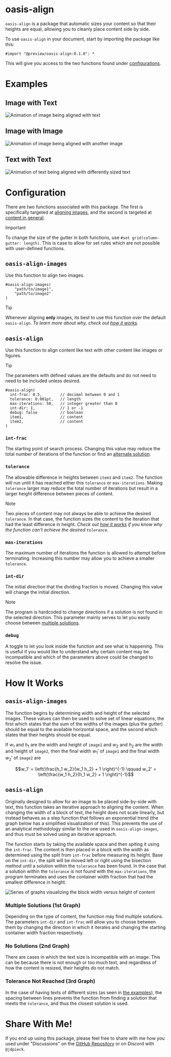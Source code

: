 # oasis-align 
`oasis-align` is a package that automatic sizes your content so that their heights are equal, allowing you to cleanly place content side by side. 

To use `oasis-align` in your document, start by importing the package like this:
```typst
#import "@preview/oasis-align:0.1.0": *
```
This will give you access to the two functions found under [configurations](#configuration).

# Examples
## Image with Text
![Animation of image being aligned with text](examples/image-with-text.gif)
## Image with Image
![Animation of image being aligned with another image](examples/image-with-image.gif)
## Text with Text
![Animation of text being aligned with differently sized text](examples/text-with-text.gif)

# Configuration
There are two functions associated with this package. The first is specifically targeted at [aligning images](#oasis-align-images), and the second is targeted at [content in general](#oasis-align-1).

> [!important]
> To change the size of the gutter in both functions, use `#set grid(column-gutter: length)`. This is case to allow for set rules which are not possible with user-defined functions. 

## `oasis-align-images`
Use this function to align two images.

```typst
#oasis-align-images(
    "path/to/image1",
    "path/to/image2"
)
```

> [!tip]
> Whenever aligning **only** images, its best to use this function over the default `oasis-align`. _To learn more about why, check out [how it works](#how-it-works)._

## `oasis-align`
Use this function to align content like text with other content like images or figures.

> [!tip]
> The parameters with defined values are the defaults and do not need to need to be included unless desired.

```typst
#oasis-align(
  int-frac: 0.5,        // decimal between 0 and 1
  tolerance: 0.001pt,   // length
  max-iterations: 50,   // integer greater than 0
  int-dir: 1,           // 1 or -1
  debug: false          // boolean
  item1,                // content
  item2,                // content
)
```
### `int-frac`
The starting point of search process. Changing this value may reduce the total number of iterations of the function or find an [alternate solution](#oasis-align-2).

### `tolerance`
The allowable difference in heights between `item1` and `item2`. The function will run until it has reached either this `tolerance` or `max-iterations`. Making `tolerance` larger may reduce the total number of iterations but result in a larger height difference between pieces of content.  

> [!note]
> Two pieces of content may not always be able to achieve the desired `tolerance`. In that case, the function sizes the content to the iteration that had the least difference in height. _Check out [how it works](#oasis-align-2) if you know why the function can't achieve the desired `tolerance`._

### `max-iterations`
The maximum number of iterations the function is allowed to attempt before terminating. Increasing this number may allow you to achieve a smaller `tolerance`.

### `int-dir`
The initial direction that the dividing fraction is moved. Changing this value will change the initial direction.

> [!note]
> The program is hardcoded to change directions if a solution is not found in the selected direction. This parameter mainly serves to let you easily choose between [multiple solutions](#oasis-align-2).

### `debug`
A toggle to let you look inside the function and see what is happening. This is useful if you would like to understand why certain content may be incompatible and which of the parameters above could be changed to resolve the issue. 

<!-- # FAQ

## Why won't my image align nicely with my text -->


# How It Works
## `oasis-align-images`
The function begins by determining width and height of the selected images. These values can then be used to solve set of linear equations, the first which states that the sum of the widths of the images (plus the gutter) should be equal to the available horizontal space, and the second which states that their heights should be equal.  

If $w_1$ and $h_1$ are the width and height of `image1` and $w_2$ and $h_2$ are the width and height of `image2`, then the final width $w_1'$ of `image1` and the final width $w_2'$ of `image2` are

$$w_1' = \left(\frac{h_1 w_2}{w_1 h_2} + 1 \right)^{-1} \qquad w_2' = \left(\frac{w_1 h_2}{h_1 w_2} + 1 \right)^{-1}$$

## `oasis-align`
Originally designed to allow for an image to be placed side-by-side with text, this function takes an iterative approach to aligning the content. When changing the width of a block of text, the height does not scale linearly, but instead behaves as a step function that follows an exponential trend (the graph below has a simplified visualization of this). This prevents the use of an analytical methodology similar to the one used in `oasis-align-images`, and thus must be solved using an iterative approach.

The function starts by taking the available space and then spiting it using the `int-frac`. The content is then placed in a block with the width as determined using the split from `int-frac` before measuring its height. Base on the `int-dir`, the split will be moved left or right using the bisection method until a solution within the `tolerance` has been found. In the case that a solution within the `tolerance` is not found with the `max-iterations`, the program terminates and uses the container width fraction that had the smallest difference in height. 

![Series of graphs visualizing the block width versus height of content](examples/graph-visualization.svg)

### Multiple Solutions (1st Graph)
Depending on the type of content, the function may find multiple solutions. The parameters `int-dir` and `int-frac` will allow you to choose between them by changing the direction in which it iterates and changing the starting container width fraction respectively. 

### No Solutions (2nd Graph)
There are cases in which the text size is incompatible with an image. This can be because there is not enough or too much text, and regardless of how the content is resized, their heights do not match.   

### Tolerance Not Reached (3rd Graph)
In the case of having texts of different sizes (as seen in [the examples](#text-with-text)), the spacing between lines prevents the function from finding a solution that meets the `tolerance`, and thus the closest solution is used.

<!-- # Nomenclature
"Oasis" as in a fertile spot in a desert, where water is found. -->

# Share With Me!
If you end up using this package, please feel free to share with me how you used under "Discussions" on the [GitHub Repository](https://github.com/jdpieck/oasis-align) or on Discord with `@jdpieck`. 